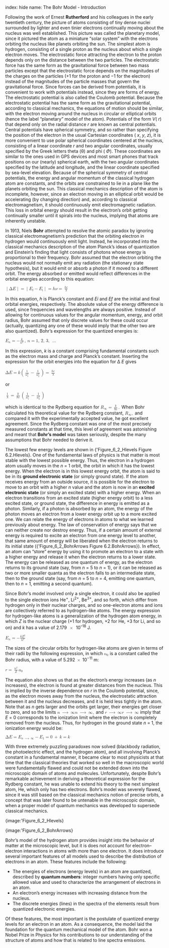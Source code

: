 index: hide
name: The Bohr Model - Introduction

Following the work of Ernest  **Rutherford** and his colleagues in the early twentieth century, the picture of atoms consisting of tiny dense nuclei surrounded by lighter and even tinier electrons continually moving about the nucleus was well established. This picture was called the planetary model, since it pictured the atom as a miniature “solar system” with the electrons orbiting the nucleus like planets orbiting the sun. The simplest atom is hydrogen, consisting of a single proton as the nucleus about which a single electron moves. The electrostatic force attracting the electron to the proton depends only on the distance between the two particles. The electrostatic force has the same form as the gravitational force between two mass particles except that the electrostatic force depends on the magnitudes of the charges on the particles (+1 for the proton and −1 for the electron) instead of the magnitudes of the particle masses that govern the gravitational force. Since forces can be derived from potentials, it is convenient to work with potentials instead, since they are forms of energy. The electrostatic potential is also called the Coulomb potential. Because the electrostatic potential has the same form as the gravitational potential, according to classical mechanics, the equations of motion should be similar, with the electron moving around the nucleus in circular or elliptical orbits (hence the label “planetary” model of the atom). Potentials of the form  *V*( *r*) that depend only on the radial distance  *r* are known as central potentials. Central potentials have spherical symmetry, and so rather than specifying the position of the electron in the usual Cartesian coordinates ( *x*,  *y*,  *z*), it is more convenient to use polar spherical coordinates centered at the nucleus, consisting of a linear coordinate  *r* and two angular coordinates, usually specified by the Greek letters theta (θ) and phi ( *Φ*). These coordinates are similar to the ones used in GPS devices and most smart phones that track positions on our (nearly) spherical earth, with the two angular coordinates specified by the latitude and longitude, and the linear coordinate specified by sea-level elevation. Because of the spherical symmetry of central potentials, the energy and angular momentum of the classical hydrogen atom are constants, and the orbits are constrained to lie in a plane like the planets orbiting the sun. This classical mechanics description of the atom is incomplete, however, since an electron moving in an elliptical orbit would be accelerating (by changing direction) and, according to classical electromagnetism, it should continuously emit electromagnetic radiation. This loss in orbital energy should result in the electron’s orbit getting continually smaller until it spirals into the nucleus, implying that atoms are inherently unstable.

In 1913, Niels  **Bohr** attempted to resolve the atomic paradox by ignoring classical electromagnetism’s prediction that the orbiting electron in hydrogen would continuously emit light. Instead, he incorporated into the classical mechanics description of the atom Planck’s ideas of quantization and Einstein’s finding that light consists of photons whose energy is proportional to their frequency. Bohr assumed that the electron orbiting the nucleus would not normally emit any radiation (the stationary state hypothesis), but it would emit or absorb a photon if it moved to a different orbit. The energy absorbed or emitted would reflect differences in the orbital energies according to this equation:

<math xmlns:q="http://cnx.rice.edu/qml/1.0" xmlns:m="http://www.w3.org/1998/Math/MathML" xmlns:bib="http://bibtexml.sf.net/" xmlns:md="http://cnx.rice.edu/mdml" xmlns="http://cnx.rice.edu/cnxml"><mrow><mrow><mo stretchy="false">∣</mo><mrow><mtext>Δ</mtext><mi>E</mi></mrow><mo stretchy="false">∣</mo></mrow><mo>=</mo><mrow><mo stretchy="false">∣</mo><mrow><msub><mi>E</mi><mtext>f</mtext></msub><mo>−</mo><msub><mi>E</mi><mtext>i</mtext></msub></mrow><mo stretchy="false">∣</mo></mrow><mo>=</mo><mi>h</mi><mi>ν</mi><mo>=</mo><mspace width="0.2em"/><mfrac><mrow><mi>h</mi><mi>c</mi></mrow><mi>λ</mi></mfrac></mrow></math>

In this equation,  *h* is Planck’s constant and  *Ei* and  *Ef* are the initial and final orbital energies, respectively. The absolute value of the energy difference is used, since frequencies and wavelengths are always positive. Instead of allowing for continuous values for the angular momentum, energy, and orbit radius, Bohr assumed that only discrete values for these could occur (actually, quantizing any one of these would imply that the other two are also quantized). Bohr’s expression for the quantized energies is:

<math xmlns:q="http://cnx.rice.edu/qml/1.0" xmlns:m="http://www.w3.org/1998/Math/MathML" xmlns:bib="http://bibtexml.sf.net/" xmlns:md="http://cnx.rice.edu/mdml" xmlns="http://cnx.rice.edu/cnxml"><mrow><msub><mi>E</mi><mi>n</mi></msub><mo>=</mo><mtext>−</mtext><mfrac><mi>k</mi><mrow><msup><mi>n</mi><mn>2</mn></msup></mrow></mfrac><mspace width="0.2em"/><mo>,</mo><mspace width="0.2em"/><mi>n</mi><mo>=</mo><mn>1</mn><mo>,</mo><mspace width="0.2em"/><mn>2</mn><mo>,</mo><mspace width="0.2em"/><mn>3</mn><mo>,</mo><mspace width="0.2em"/><mo>…</mo></mrow></math>

In this expression,  *k* is a constant comprising fundamental constants such as the electron mass and charge and Planck’s constant. Inserting the expression for the orbit energies into the equation for Δ *E* gives

<math xmlns:q="http://cnx.rice.edu/qml/1.0" xmlns:m="http://www.w3.org/1998/Math/MathML" xmlns:bib="http://bibtexml.sf.net/" xmlns:md="http://cnx.rice.edu/mdml" xmlns="http://cnx.rice.edu/cnxml"><mrow><mtext>Δ</mtext><mi>E</mi><mo>=</mo><mi>k</mi><mrow><mo>(</mo><mrow><mspace width="0.2em"/><mfrac><mn>1</mn><mrow><msubsup><mi>n</mi><mn>1</mn><mn>2</mn></msubsup></mrow></mfrac><mspace width="0.2em"/><mo>−</mo><mspace width="0.2em"/><mfrac><mn>1</mn><mrow><msubsup><mi>n</mi><mn>2</mn><mn>2</mn></msubsup></mrow></mfrac><mspace width="0.2em"/></mrow><mo>)</mo></mrow><mo>=</mo><mspace width="0.2em"/><mfrac><mrow><mi>h</mi><mi>c</mi></mrow><mi>λ</mi></mfrac></mrow></math>

or

<math xmlns:q="http://cnx.rice.edu/qml/1.0" xmlns:m="http://www.w3.org/1998/Math/MathML" xmlns:bib="http://bibtexml.sf.net/" xmlns:md="http://cnx.rice.edu/mdml" xmlns="http://cnx.rice.edu/cnxml"><mrow><mspace width="0.2em"/><mfrac><mn>1</mn><mi>λ</mi></mfrac><mspace width="0.2em"/><mo>=</mo><mspace width="0.2em"/><mfrac><mi>k</mi><mrow><mi>h</mi><mi>c</mi></mrow></mfrac><mspace width="0.2em"/><mrow><mo>(</mo><mrow><mspace width="0.2em"/><mfrac><mn>1</mn><mrow><msubsup><mi>n</mi><mn>1</mn><mn>2</mn></msubsup></mrow></mfrac><mspace width="0.2em"/><mo>−</mo><mspace width="0.2em"/><mfrac><mn>1</mn><mrow><msubsup><mi>n</mi><mn>2</mn><mn>2</mn></msubsup></mrow></mfrac><mspace width="0.2em"/></mrow><mo>)</mo></mrow></mrow></math>

which is identical to the Rydberg equation for <math xmlns:q="http://cnx.rice.edu/qml/1.0" xmlns:m="http://www.w3.org/1998/Math/MathML" xmlns:bib="http://bibtexml.sf.net/" xmlns:md="http://cnx.rice.edu/mdml" xmlns="http://cnx.rice.edu/cnxml"><mrow><msub><mi>R</mi><mi>∞</mi></msub><mo>=</mo><mspace width="0.2em"/><mfrac><mi>k</mi><mrow><mi>h</mi><mi>c</mi></mrow></mfrac><mo>.</mo></mrow></math> When Bohr calculated his theoretical value for the Rydberg constant, <math xmlns:q="http://cnx.rice.edu/qml/1.0" xmlns:m="http://www.w3.org/1998/Math/MathML" xmlns:bib="http://bibtexml.sf.net/" xmlns:md="http://cnx.rice.edu/mdml" xmlns="http://cnx.rice.edu/cnxml"><mrow><msub><mi>R</mi><mi>∞</mi></msub><mo>,</mo></mrow></math> and compared it with the experimentally accepted value, he got excellent agreement. Since the Rydberg constant was one of the most precisely measured constants at that time, this level of agreement was astonishing and meant that  **Bohr’s model** was taken seriously, despite the many assumptions that Bohr needed to derive it.

The lowest few energy levels are shown in {'Figure_6_2_Hlevels Figure 6.2.Hlevels}. One of the fundamental laws of physics is that matter is most stable with the lowest possible energy. Thus, the electron in a hydrogen atom usually moves in the  *n* = 1 orbit, the orbit in which it has the lowest energy. When the electron is in this lowest energy orbit, the atom is said to be in its  **ground electronic state** (or simply ground state). If the atom receives energy from an outside source, it is possible for the electron to move to an orbit with a higher  *n* value and the atom is now in an  **excited electronic state** (or simply an excited state) with a higher energy. When an electron transitions from an excited state (higher energy orbit) to a less excited state, or ground state, the difference in energy is emitted as a photon. Similarly, if a photon is absorbed by an atom, the energy of the photon moves an electron from a lower energy orbit up to a more excited one. We can relate the energy of electrons in atoms to what we learned previously about energy. The law of conservation of energy says that we can neither create nor destroy energy. Thus, if a certain amount of external energy is required to excite an electron from one energy level to another, that same amount of energy will be liberated when the electron returns to its initial state ({'Figure_6_2_BohrArrows Figure 6.2.BohrArrows}). In effect, an atom can “store” energy by using it to promote an electron to a state with a higher energy and release it when the electron returns to a lower state. The energy can be released as one quantum of energy, as the electron returns to its ground state (say, from  *n* = 5 to  *n* = 1), or it can be released as two or more smaller quanta as the electron falls to an intermediate state, then to the ground state (say, from  *n* = 5 to  *n* = 4, emitting one quantum, then to  *n* = 1, emitting a second quantum).

Since Bohr’s model involved only a single electron, it could also be applied to the single electron ions He<sup>+</sup>, Li<sup>2+</sup>, Be<sup>3+</sup>, and so forth, which differ from hydrogen only in their nuclear charges, and so one-electron atoms and ions are collectively referred to as hydrogen-like atoms. The energy expression for hydrogen-like atoms is a generalization of the hydrogen atom energy, in which  *Z* is the nuclear charge (+1 for hydrogen, +2 for He, +3 for Li, and so on) and  *k* has a value of 2.179 <math xmlns:q="http://cnx.rice.edu/qml/1.0" xmlns:m="http://www.w3.org/1998/Math/MathML" xmlns:bib="http://bibtexml.sf.net/" xmlns:md="http://cnx.rice.edu/mdml" xmlns="http://cnx.rice.edu/cnxml"><mspace width="0.2em"/><mo>×</mo><mspace width="0.2em"/></math> 10<sup>–18</sup> J.

<math xmlns:q="http://cnx.rice.edu/qml/1.0" xmlns:m="http://www.w3.org/1998/Math/MathML" xmlns:bib="http://bibtexml.sf.net/" xmlns:md="http://cnx.rice.edu/mdml" xmlns="http://cnx.rice.edu/cnxml"><mrow><msub><mi>E</mi><mi>n</mi></msub><mo>=</mo><mtext>−</mtext><mfrac><mrow><mi>k</mi><msup><mi>Z</mi><mn>2</mn></msup></mrow><mrow><msup><mi>n</mi><mn>2</mn></msup></mrow></mfrac></mrow></math>

The sizes of the circular orbits for hydrogen-like atoms are given in terms of their radii by the following expression, in which <math xmlns:q="http://cnx.rice.edu/qml/1.0" xmlns:m="http://www.w3.org/1998/Math/MathML" xmlns:bib="http://bibtexml.sf.net/" xmlns:md="http://cnx.rice.edu/mdml" xmlns="http://cnx.rice.edu/cnxml"><mrow><msub><mtext>α</mtext><mn>0</mn></msub></mrow></math> is a constant called the Bohr radius, with a value of 5.292 <math xmlns:q="http://cnx.rice.edu/qml/1.0" xmlns:m="http://www.w3.org/1998/Math/MathML" xmlns:bib="http://bibtexml.sf.net/" xmlns:md="http://cnx.rice.edu/mdml" xmlns="http://cnx.rice.edu/cnxml"><mo>×</mo></math> 10<sup>−11</sup> m:

<math xmlns:q="http://cnx.rice.edu/qml/1.0" xmlns:m="http://www.w3.org/1998/Math/MathML" xmlns:bib="http://bibtexml.sf.net/" xmlns:md="http://cnx.rice.edu/mdml" xmlns="http://cnx.rice.edu/cnxml"><mrow><mi>r</mi><mo>=</mo><mspace width="0.2em"/><mfrac><mrow><msup><mi>n</mi><mn>2</mn></msup></mrow><mi>Z</mi></mfrac><mspace width="0.2em"/><msub><mi>a</mi><mn>0</mn></msub></mrow></math>

The equation also shows us that as the electron’s energy increases (as  *n* increases), the electron is found at greater distances from the nucleus. This is implied by the inverse dependence on  *r* in the Coulomb potential, since, as the electron moves away from the nucleus, the electrostatic attraction between it and the nucleus decreases, and it is held less tightly in the atom. Note that as  *n* gets larger and the orbits get larger, their energies get closer to zero, and so the limits <math xmlns:q="http://cnx.rice.edu/qml/1.0" xmlns:m="http://www.w3.org/1998/Math/MathML" xmlns:bib="http://bibtexml.sf.net/" xmlns:md="http://cnx.rice.edu/mdml" xmlns="http://cnx.rice.edu/cnxml"><mrow><mi>n</mi><mspace width="0.2em"/><mo stretchy="false">⟶</mo><mspace width="0.2em"/><mi>∞</mi></mrow></math><math xmlns:q="http://cnx.rice.edu/qml/1.0" xmlns:m="http://www.w3.org/1998/Math/MathML" xmlns:bib="http://bibtexml.sf.net/" xmlns:md="http://cnx.rice.edu/mdml" xmlns="http://cnx.rice.edu/cnxml"><mrow><mi>n</mi><mspace width="0.2em"/><mo stretchy="false">⟶</mo><mspace width="0.2em"/><mi>∞</mi><mo>,</mo></mrow></math> and <math xmlns:q="http://cnx.rice.edu/qml/1.0" xmlns:m="http://www.w3.org/1998/Math/MathML" xmlns:bib="http://bibtexml.sf.net/" xmlns:md="http://cnx.rice.edu/mdml" xmlns="http://cnx.rice.edu/cnxml"><mrow><mi>r</mi><mspace width="0.2em"/><mo stretchy="false">⟶</mo><mspace width="0.2em"/><mi>∞</mi></mrow></math><math xmlns:q="http://cnx.rice.edu/qml/1.0" xmlns:m="http://www.w3.org/1998/Math/MathML" xmlns:bib="http://bibtexml.sf.net/" xmlns:md="http://cnx.rice.edu/mdml" xmlns="http://cnx.rice.edu/cnxml"><mrow><mi>r</mi><mspace width="0.2em"/><mo stretchy="false">⟶</mo><mspace width="0.2em"/><mi>∞</mi></mrow></math> imply that  *E* = 0 corresponds to the ionization limit where the electron is completely removed from the nucleus. Thus, for hydrogen in the ground state  *n* = 1, the ionization energy would be:

<math xmlns:q="http://cnx.rice.edu/qml/1.0" xmlns:m="http://www.w3.org/1998/Math/MathML" xmlns:bib="http://bibtexml.sf.net/" xmlns:md="http://cnx.rice.edu/mdml" xmlns="http://cnx.rice.edu/cnxml"><mrow><mtext>Δ</mtext><mi>E</mi><mo>=</mo><msub><mi>E</mi><mrow><mi>n</mi><mspace width="0.2em"/><mo stretchy="false">⟶</mo><mspace width="0.2em"/><mi>∞</mi></mrow></msub><mo>−</mo><msub><mi>E</mi><mn>1</mn></msub><mo>=</mo><mn>0</mn><mspace width="0.2em"/><mo>+</mo><mspace width="0.2em"/><mi>k</mi><mo>=</mo><mi>k</mi></mrow></math>

With three extremely puzzling paradoxes now solved (blackbody radiation, the photoelectric effect, and the hydrogen atom), and all involving Planck’s constant in a fundamental manner, it became clear to most physicists at that time that the classical theories that worked so well in the macroscopic world were fundamentally flawed and could not be extended down into the microscopic domain of atoms and molecules. Unfortunately, despite Bohr’s remarkable achievement in deriving a theoretical expression for the Rydberg constant, he was unable to extend his theory to the next simplest atom, He, which only has two electrons. Bohr’s model was severely flawed, since it was still based on the classical mechanics notion of precise orbits, a concept that was later found to be untenable in the microscopic domain, when a proper model of quantum mechanics was developed to supersede classical mechanics.


{image:'Figure_6_2_Hlevels}
        


{image:'Figure_6_2_BohrArrows}
        

Bohr’s model of the hydrogen atom provides insight into the behavior of matter at the microscopic level, but it is does not account for electron–electron interactions in atoms with more than one electron. It does introduce several important features of all models used to describe the distribution of electrons in an atom. These features include the following:

  * The energies of electrons (energy levels) in an atom are quantized, described by  **quantum numbers**: integer numbers having only specific allowed value and used to characterize the arrangement of electrons in an atom.
  * An electron’s energy increases with increasing distance from the nucleus.
  * The discrete energies (lines) in the spectra of the elements result from quantized electronic energies.

Of these features, the most important is the postulate of quantized energy levels for an electron in an atom. As a consequence, the model laid the foundation for the quantum mechanical model of the atom. Bohr won a Nobel Prize in Physics for his contributions to our understanding of the structure of atoms and how that is related to line spectra emissions.
